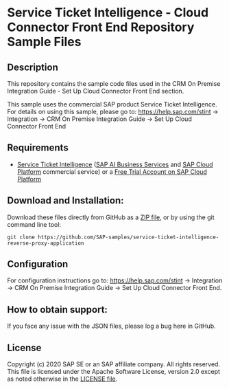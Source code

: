 # Service Ticket Intelligence - Cloud Connector Front End Repository Sample Files

## Description

This repository contains the sample code files used in the CRM On Premise Integration Guide - Set Up Cloud Connector Front End section.

This sample uses the commercial SAP product Service Ticket Intelligence. For details on using this sample, please go to: https://help.sap.com/stint -> Integration -> CRM On Premise Integration Guide -> Set Up Cloud Connector Front End

## Requirements

- [Service Ticket Intelligence](https://help.sap.com/stint) ([SAP AI Business Services](https://help.sap.com/aibus) and [SAP Cloud Platform](https://help.sap.com/viewer/product/CP/Cloud/en-US) commercial service) or a [Free Trial Account on SAP Cloud Platform](https://developers.sap.com/tutorials/hcp-create-trial-account.html) 

## Download and Installation:

Download these files directly from GitHub as a [ZIP file](https://github.com/SAP-samples/service-ticket-intelligence-reverse-proxy-application/archive/master.zip), or by using the git command line tool:

    git clone https://github.com/SAP-samples/service-ticket-intelligence-reverse-proxy-application
  
## Configuration

For configuration instructions go to: https://help.sap.com/stint -> Integration -> CRM On Premise Integration Guide -> Set Up Cloud Connector Front End.

## How to obtain support:

If you face any issue with the JSON files, please log a bug here in GitHub.

## License

Copyright (c) 2020 SAP SE or an SAP affiliate company. All rights reserved. This file is licensed under the Apache Software License, version 2.0 except as noted otherwise in the [LICENSE file](/Apache2.0).
